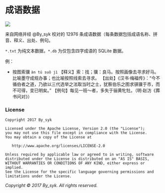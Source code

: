 # 成语数据

[![](https://img.shields.io/badge/total-12976-brightgreen.svg)]()

来自网络并经 @By_syk 校对的 12976 条成语数据（每条数据包括成语名称、拼音、释义、出处、例句。

`*.txt` 为纯文本数据，`*.db` 为仅包含四字成语的 SQLite 数据。

例：

+ 按图索骥 `àn tú suǒ jì`
  【释义】索：找；骥：良马。按照画像去寻求好马。比喻墨守成规办事；也比喻按照线索去寻求。
  【出处】《汉书·梅福传》：“今不循伯者之道，乃欲以三代选举之法取当时之士，犹察伯乐之图求骐骥于市，而不可得，变已明矣。”
  【例句】每见一班～者，多失于骊黄牝牡。（明·赵汸《葬书问对》）

### License

    Copyright 2017 By_syk

    Licensed under the Apache License, Version 2.0 (the "License");
    you may not use this file except in compliance with the License.
    You may obtain a copy of the License at

       http://www.apache.org/licenses/LICENSE-2.0

    Unless required by applicable law or agreed to in writing, software
    distributed under the License is distributed on an "AS IS" BASIS,
    WITHOUT WARRANTIES OR CONDITIONS OF ANY KIND, either express or implied.
    See the License for the specific language governing permissions and
    limitations under the License.


*Copyright &#169; 2017 By_syk. All rights reserved.*